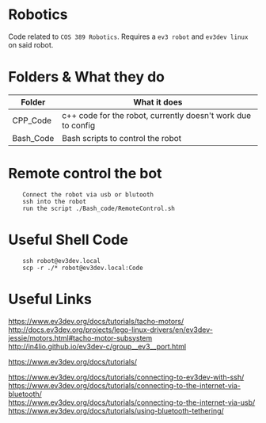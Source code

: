 # Robotics
Code related to `COS 389 Robotics`. Requires a `ev3 robot` and `ev3dev linux`
on said robot.

# Folders & What they do

|Folder    |What it does                                                            |
|----------|------------------------------------------------------------------------|
|CPP_Code  |c++ code for the robot, currently doesn't work due to config            |
|Bash_Code |Bash scripts to control the robot                                       |

# Remote control the bot

        Connect the robot via usb or blutooth
        ssh into the robot
        run the script ./Bash_code/RemoteControl.sh

# Useful Shell Code

        ssh robot@ev3dev.local
        scp -r ./* robot@ev3dev.local:Code

# Useful Links
https://www.ev3dev.org/docs/tutorials/tacho-motors/  
http://docs.ev3dev.org/projects/lego-linux-drivers/en/ev3dev-jessie/motors.html#tacho-motor-subsystem  
http://in4lio.github.io/ev3dev-c/group__ev3__port.html  
  
https://www.ev3dev.org/docs/tutorials/  
  
https://www.ev3dev.org/docs/tutorials/connecting-to-ev3dev-with-ssh/  
https://www.ev3dev.org/docs/tutorials/connecting-to-the-internet-via-bluetooth/  
https://www.ev3dev.org/docs/tutorials/connecting-to-the-internet-via-usb/  
https://www.ev3dev.org/docs/tutorials/using-bluetooth-tethering/  

